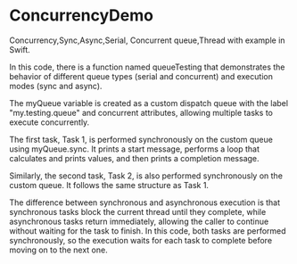 # ConcurrencyDemo
Concurrency,Sync,Async,Serial, Concurrent queue,Thread with example in Swift.

In this code, there is a function named queueTesting that demonstrates the behavior of different queue types (serial and concurrent) and execution modes (sync and async).

The myQueue variable is created as a custom dispatch queue with the label "my.testing.queue" and concurrent attributes, allowing multiple tasks to execute concurrently.

The first task, Task 1, is performed synchronously on the custom queue using myQueue.sync. It prints a start message, performs a loop that calculates and prints values, and then prints a completion message.

Similarly, the second task, Task 2, is also performed synchronously on the custom queue. It follows the same structure as Task 1.

The difference between synchronous and asynchronous execution is that synchronous tasks block the current thread until they complete, while asynchronous tasks return immediately, allowing the caller to continue without waiting for the task to finish. In this code, both tasks are performed synchronously, so the execution waits for each task to complete before moving on to the next one.
